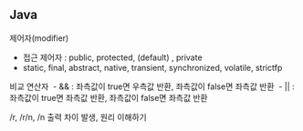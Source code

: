 
## Java

제어자(modifier)
- 접근 제어자 : public, protected, (default) , private
- static, final, abstract, native, transient, synchronized, volatile, strictfp

비교 연산자
 - && : 좌측값이 true면 우측값 반환, 좌측값이 false면 좌측값 반환
 - || : 좌측값이 true면 좌측값 반환, 좌측값이 false면 좌측값 반환

/r, /r/n, /n 출력 차이 발생, 원리 이해하기